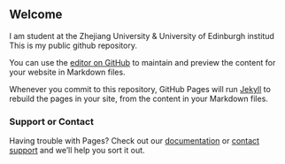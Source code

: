 ## Welcome

I am student at the Zhejiang University & University of Edinburgh institud
This is my public github repository. 



You can use the [editor on GitHub](https://github.com/DongYut/DongYut.github.io/) to maintain and preview the content for your website in Markdown files.

Whenever you commit to this repository, GitHub Pages will run [Jekyll](https://jekyllrb.com/) to rebuild the pages in your site, from the content in your Markdown files.

### Support or Contact

Having trouble with Pages? Check out our [documentation](https://help.github.com/categories/github-pages-basics/) or [contact support](https://github.com/contact) and we’ll help you sort it out.
